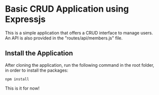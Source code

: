 # Basic CRUD Application using Expressjs

This is a simple application that offers a CRUD interface to manage users. 
An API is also provided in the "routes/api/members.js" file.

## Install the Application

After cloning the application, run the following command in the root folder, in order to install the packages:

    npm install

This is it for now! 
